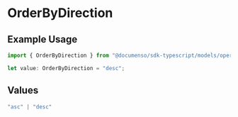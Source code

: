 # OrderByDirection

## Example Usage

```typescript
import { OrderByDirection } from "@documenso/sdk-typescript/models/operations";

let value: OrderByDirection = "desc";
```

## Values

```typescript
"asc" | "desc"
```